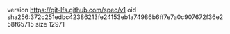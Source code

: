 version https://git-lfs.github.com/spec/v1
oid sha256:372c251edbc42386213fe24153eb1a74986b6ff7e7a0c907672f36e258f65715
size 12971
